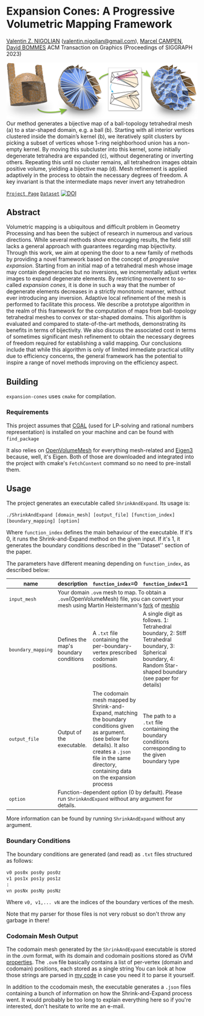 # Expansion Cones: A Progressive Volumetric Mapping Framework

[Valentin Z. NIGOLIAN](https://cgg.unibe.ch/) (valentin.nigolian@gmail.com), [Marcel CAMPEN](http://graphics.cs.uos.de/), [David BOMMES](https://cgg.unibe.ch/)
ACM Transaction on Graphics (Proceedings of SIGGRAPH 2023)

![](cover-picture.png)
Our method generates a bijective map of a ball-topology tetrahedral mesh (a) to a star-shaped domain, e.g. a ball (b). Starting with all interior vertices
clustered inside the domain’s kernel (b), we iteratively split clusters by picking a subset of vertices whose 1-ring neighborhood union has a non-empty kernel.
By moving this subcluster into this kernel, some initially degenerate tetrahedra are expanded (c), without degenerating or inverting others. Repeating this
until no cluster remains, all tetrahedron images obtain positive volume, yielding a bijective map (d). Mesh refinement is applied adaptively in the process to
obtain the necessary degrees of freedom. A key invariant is that the intermediate maps never invert any tetrahedron

[`Project Page`](https://www.algohex.eu/publications/expansion-cones/)
[`Dataset`](https://zenodo.org/records/8304643)
[![DOI](https://zenodo.org/badge/634807458.svg)](https://zenodo.org/doi/10.5281/zenodo.10039967)

## Abstract
Volumetric mapping is a ubiquitous and difficult problem in Geometry Processing and has been the subject of research in numerous and various directions. 
While several methods show encouraging results, the field still lacks a general approach with guarantees regarding map bijectivity. 
Through this work, we aim at opening the door to a new family of methods by providing a novel framework based on the concept of _progressive expansion_.
Starting from an initial map of a tetrahedral mesh whose image may contain degeneracies but no inversions, we incrementally adjust vertex images to expand degenerate elements. 
By restricting movement to so-called _expansion cones_, it is done in such a way that the number of degenerate elements decreases in a strictly monotonic manner, without ever introducing any inversion. 
Adaptive local refinement of the mesh is performed  to facilitate this process.
We describe a prototype algorithm in the realm of this framework for the computation of maps from ball-topology tetrahedral meshes to convex or star-shaped domains.
This algorithm is evaluated and compared to state-of-the-art methods, demonstrating its benefits in terms of bijectivity.
We also discuss the associated cost in terms of sometimes significant mesh refinement to obtain the necessary degrees of freedom required for establishing a valid mapping.
Our conclusions include that while this algorithm is only of limited immediate practical utility due to efficiency concerns, the general framework has the potential to inspire a range of novel methods improving on the efficiency aspect.


## Building

`expansion-cones` uses `cmake` for compilation.

### Requirements
This project assumes that [CGAL](https://www.cgal.org/) (used for LP-solving and rational numbers representation) is installed on your machine and can be found with  `find_package`

It also relies on [OpenVolumeMesh](https://www.graphics.rwth-aachen.de/software/openvolumemesh/) for everything mesh-related and [Eigen3](https://eigen.tuxfamily.org/index.php?title=Main_Page) because, well, it's Eigen.
Both of those are downloaded and integrated into the project with cmake's `FetchContent` command so no need to pre-install them.

## Usage

The project generates an executable called `ShrinkAndExpand`. Its usage is:

    ./ShrinkAndExpand [domain_mesh] [output_file] [function_index] [boundary_mapping] [option]
    
Where `function_index` defines the main behaviour of the executable. If it's 0, it runs the Shrink-and-Expand method on the given input. If it's 1, it generates the boundary conditions described in the ''Dataset'' section of the paper.

The parameters have different meaning depending on `function_index`, as described below:

|  name          | description                                                                                                                                                                                                                 | `function_index`=0                                                                                                                                                                                                          | `function_index`=1                                                                                                                                               |
|----------------|-----------------------------------------------------------------------------------------------------------------------------------------------------------------------------------------------------------------------------|-----------------------------------------------------------------------------------------------------------------------------------------------------------------------------------------------------------------------------|------------------------------------------------------------------------------------------------------------------------------------------------------------------|
|  `input_mesh`   <td colspan=3>  Your domain `.ovm` mesh to map.  To obtain a `.ovm`(OpenVolumeMesh) file, you can convert your mesh using Martin Heistermann's [fork]( https://github.com/mheistermann/meshio) of [meshio](https://pypi.org/project/meshio/)                  |
| `boundary_mapping`  | Defines the map's boundary conditions                                                                                                                                                                                       | A `.txt` file containing the per-boundary-vertex prescribed codomain positions.                                                                                                                                             | A single digit as follows. 1: Tetrahedral boundary, 2: Stiff Tetrahedral boundary, 3: Spherical boundary, 4: Random Star-shaped boundary (see paper for details) | 
|  `output_file`  | Output of the executable.                                                                                                                                                                                                   | The codomain mesh mapped by Shrink-and-Expand, matching the boundary conditions given as argument. (see below for details). It also creates a `.json`  file in the same directory, containing data on the expansion process | The path to a `.txt` file containing the boundary conditions corresponding to the given boundary type                                                            |
| `option`   <td colspan=3>  Function-dependent option (0 by default). Please run `ShrinkAndExpand` without any argument for details.                                                                                                                    |                                                                                                                                                                                                                             |                                                                                                                                                                  |

More information can be found by running `ShrinkAndExpand` without any argument.

### Boundary Conditions

The boundary conditions are generated (and read) as `.txt` files structured as follows:
```` 
v0 pos0x pos0y pos0z 
v1 pos1x pos1y pos1z
:
vn posNx posNy posNz
````
Where `v0, v1,... vN` are the indices of the boundary vertices of the mesh. 

Note that my parser for those files is not very robust so don't throw any garbage in there!


### Codomain Mesh Output

The codomain mesh generated by the `ShrinkAndExpand` executable is stored in the .ovm format, with its domain and codomain positions stored as OVM [properties](https://www.graphics.rwth-aachen.de/media/openvolumemesh_static/Documentation/OpenVolumeMesh-Doc-Latest/concepts.html#generic_properties).
The `.ovm` file basically contains a list of per-vertex (domain and codomain) positions, each stored as a single string
You can look at how those strings are parsed in [my code](https://github.com/cgg-bern/expansion-cones/blob/c41b15313375857089f9f372880558a1a6087bfd/src/ProgEmbeddingHelpers.cc#L141) in case you need it to parse it yourself.

In addition to the ccodomain mesh, the executable generates a `.json` files containing a bunch of information on how the Shrink-and-Expand process went.
It would probably be too long to explain everything here so if you're interested, don't hesitate to write me an e-mail.





